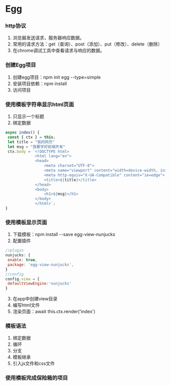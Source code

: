 # Egg

### http协议
1. 浏览器发送请求，服务器响应数据。
2. 常用的请求方法：get（查询）、post（添加）、put（修改）、delete（删除）
3. 在chrome调试工具中查看请求与响应的数据。

### 创建Egg项目
1. 创建egg项目：npm init egg --type=simple
2. 安装项目依赖：npm install
3. 访问项目 

### 使用模板字符串显示html页面
1. 只显示一个标题
2. 绑定数据
``` js
async index() {
 const { ctx } = this;
 let title = "我的网页"
 let msg = "我要学好前端开发"
 ctx.body = `<!DOCTYPE html>
             <html lang="en">
             <head>
                 <meta charset="UTF-8">
                 <meta name="viewport" content="width=device-width, initial-scale=1.0">
                 <meta http-equiv="X-UA-Compatible" content="ie=edge">
                 <title>${title}</title>
             </head>
             <body>
                 <h1>${msg}</h1>
             </body>
             </html>`;
}
```

### 使用模板显示页面
1. 下载模板：npm install --save egg-view-nunjucks
2. 配置插件
``` js
//plugin
nunjucks: {
 enable: true,
 package: 'egg-view-nunjucks',
}
//config
config.view = {
 defaultViewEngine:'nunjucks'
}
```
3. 在app中创建view目录
4. 编写html文件
5. 渲染页面：await this.ctx.render('index')

### 模板语法
1. 绑定数据
2. 循环
3. 分支
4. 模板继承
5. 引入js文件和css文件

### 使用模板完成保险箱的项目

